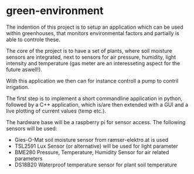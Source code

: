 # green-environment

The indention of this project is to setup an application which can be used within greenhouses, that monitors environmental factors and partially is able to controle these.

The core of the project is to have a set of plants, where soil moisture sensors are integrated, next to sensors for air pressure, humidity, light intensity and temperature (gas meter are an interesseting aspect for the future aswell!).

With this application we then can for instance controll a pump to contril irrigation.

The first step is to implement a short commandline application in python, followed by a C++ application, which is/are then extended with a GUI and a live plotting of current values (temp etc.).


The hardware base will be a raspberry pi for sensor access.
The following sensors will be used:
- Gies-O-Mat soil moisture sensor from ramser-elektro.at is used
- TSL2591 Lux Sensor (or alternative) will be used for light parameter
- BME280 Pressure, Temperature, Humidity Sensor for air related parameters
- DS18B20 Waterproof temperature sensor for plant soil temperature


